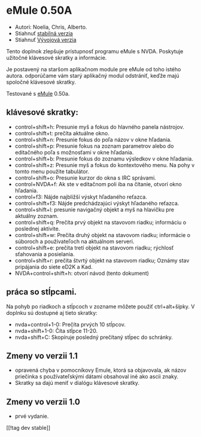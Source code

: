 # eMule 0.50A #

*	Autori: Noelia, Chris, Alberto.
*	Stiahnuť [stabilná verzia][1]
*	Stiahnuť [Vývojová verzia][3]

Tento doplnok zlepšuje prístupnosť programu eMule s NVDA. Poskytuje užitočné
klávesové skratky a informácie.

Je postavený na staršom aplikačnom module pre eMule od toho istého
autora. odporúčame vám starý aplikačný modul odstrániť, keďže majú spoločné
klávesové skratky.

Testované s [eMule][2] 0.50a.

## klávesové skratky: ##

*	control+shift+h: Presunie myš a fokus do hlavného panela nástrojov.
*	control+shift+t: prečíta aktuálne okno.
*	control+shift+n: Presunie fokus do poľa názov v okne hľadania.
*	control+shift+p: Presunie fokus na zoznam parametrov alebo do editačného
  poľa s možnosťami v okne hľadania.
*	control+shift+b: Presunie fokus do zoznamu výsledkov v okne hľadania.
*	control+shift+z: Presunie myš a fokus do kontextového menu. Na pohy v
  tomto menu použite tabulátor.
*	control+shift+o: Presunie kurzor do okna s IRC správami.
*	control+NVDA+f: Ak ste v editačnom poli iba na čítanie, otvorí okno
  hľadania.
*	control+f3: Nájde najbližší výskyt hľadaného reťazca.
*	control+shift+f3: Nájde predchádzajúci výskyt hľadaného reťazca.
*	control+shift+l: presunie navigačný objekt a myš na hlavičku pre aktuálny
  zoznam.
*	control+shift+q: Prečíta prvý objekt na stavovom riadku; informáciu o
  poslednej aktivite.
*	control+shift+w: Prečíta druhý objekt na stavovom riadku; informácie o
  súboroch a používateľoch na aktuálnom serveri.
*	control+shift+e: prečíta tretí objekt na stavovom riadku; rýchlosť
  sťahovania a posielania.
*	control+shift+r: prečíta štvrtý objekt na stavovom riadku; Oznámy stav
  pripájania do siete eD2K a Kad.
*	NVDA+control+shift+h: otvorí návod (tento dokument)

## práca so stĺpcami. ##

Na pohyb po riadkoch a stĺpcoch v zozname môžete použiť ctrl+alt+šípky. V
doplnku sú dostupné aj tieto skratky:

*	nvda+control+1-0: Prečíta prvých 10 stĺpcov.
*	nvda+shift+1-0: Číta stĺpce 11-20.
*	nvda+shift+C: Skopíruje posledný prečítaný stĺpec do schránky.

## Zmeny vo verzii 1.1 ##
*	 opravená chyba v pomocníkovy Emule, ktorá sa objavovala, ak názov
   priečinka s používateľskými dátami obsahoval iné ako ascii znaky.
*	 Skratky sa dajú meniť v dialógu klávesové skratky.

## Zmeny vo verzii 1.0 ##
*	 prvé vydanie.

[[!tag dev stable]]

[1]: http://addons.nvda-project.org/files/get.php?file=em

[2]: http://www.emule-project.net

[3]: http://addons.nvda-project.org/files/get.php?file=em-dev
